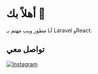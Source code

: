 
# أهلاً بك 👋

أنا مطور ويب مهتم بـ Laravel وReact.

## تواصل معي

<a href="https://www.instagram.com/l7n______h" target="_blank">
  <img src="https://img.icons8.com/fluency/48/000000/instagram-new.png" alt="Instagram"/>
</a>
